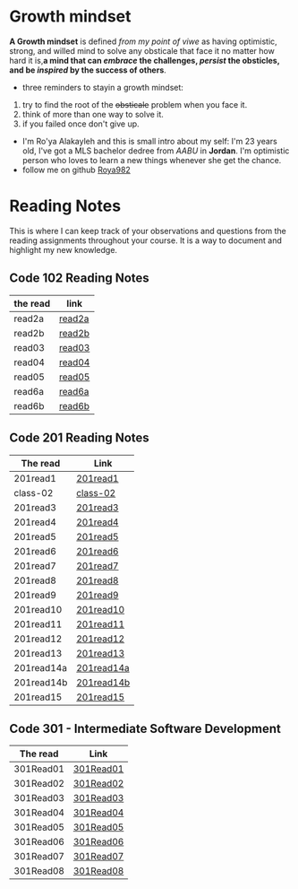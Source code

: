 # Growth mindset 
**A Growth mindset** is defined *from my point of viwe* as having optimistic, strong, and willed mind to solve any obsticale that face it no matter how hard it is,**a mind that can _embrace_ the challenges, _persist_ the obsticles, and be _inspired_ by the success of others**.

 - three reminders to stayin a growth mindset:
 1. try to find the root of the ~~obsticale~~ problem when you face it.
 2. think of more than one way to solve it.
 3. if you failed once don't give up.
 - I'm Ro'ya Alakayleh and this is small intro about my self: 
 I'm 23 years old, I've got a MLS bachelor dedree from *AABU* in **Jordan**. I'm optimistic person who loves to learn a new things whenever she get the chance.
- follow me on github [Roya982](https://github.com/Roya982)


# Reading Notes

This is where I can keep track of your observations and questions from the reading assignments throughout your course. It is a way to document and highlight my new knowledge.

## Code 102 Reading Notes

| the read |     link        |
|----------|  ---------------|
| read2a   | [read2a](https://roya982.github.io/reading-notes/read2a)      |
| read2b   | [read2b](https://roya982.github.io/reading-notes/read2b)      |
| read03   | [read03](https://roya982.github.io/reading-notes/read03)      |
| read04   | [read04](https://roya982.github.io/reading-notes/read04)      |
| read05   | [read05](https://roya982.github.io/reading-notes/read05)      |
| read6a   | [read6a](https://roya982.github.io/reading-notes/read6a)      |
| read6b   | [read6b](https://roya982.github.io/reading-notes/read6b)      |

## Code 201 Reading Notes

| The read | Link   |
|----------|--------|
| 201read1 | [201read1](https://roya982.github.io/reading-notes/201read1)  |
| class-02 | [class-02](https://roya982.github.io/reading-notes/class-02) |
| 201read3 | [201read3](https://roya982.github.io/reading-notes/201read3) |
| 201read4 | [201read4](https://roya982.github.io/reading-notes/201read4) |
| 201read5 | [201read5](https://roya982.github.io/reading-notes/201read5) |
| 201read6 | [201read6](https://roya982.github.io/reading-notes/201read6) |
| 201read7 | [201read7](https://roya982.github.io/reading-notes/201read7) |
| 201read8 | [201read8](https://roya982.github.io/reading-notes/201read8) |
| 201read9 | [201read9](https://roya982.github.io/reading-notes/201read9) |
| 201read10| [201read10](https://roya982.github.io/reading-notes/201read10) |
| 201read11| [201read11](https://roya982.github.io/reading-notes/201read11) |
| 201read12| [201read12](https://roya982.github.io/reading-notes/201read12) |
| 201read13| [201read13](https://roya982.github.io/reading-notes/201read13) |
| 201read14a| [201read14a](https://roya982.github.io/reading-notes/201read14a) |
| 201read14b| [201read14b](https://roya982.github.io/reading-notes/201read14b) |
| 201read15| [201read15](https://roya982.github.io/reading-notes/201read15) |


## Code 301 - Intermediate Software Development

| The read | Link   |
|----------|--------|
|301Read01 | [301Read01](https://roya982.github.io/reading-notes/301Read01) |
|301Read02 | [301Read02](https://roya982.github.io/reading-notes/301Read02) |
|301Read03 | [301Read03](https://roya982.github.io/reading-notes/301Read03) |
|301Read04 | [301Read04](https://roya982.github.io/reading-notes/301Read04) |
|301Read05 | [301Read05](https://roya982.github.io/reading-notes/301Read05) |
|301Read06 | [301Read06](https://roya982.github.io/reading-notes/301Read06) |
|301Read07 | [301Read07](https://roya982.github.io/reading-notes/301Read07) |
|301Read08 | [301Read08](https://roya982.github.io/reading-notes/301Read08) |